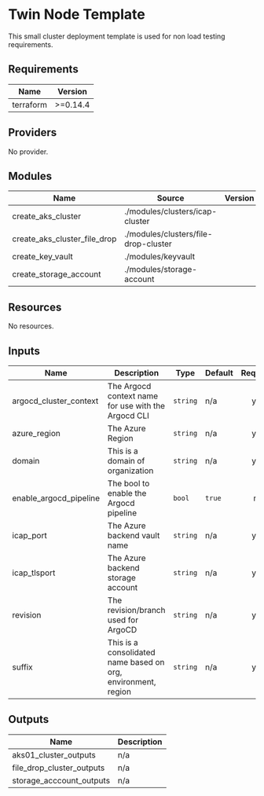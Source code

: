 # Twin Node Template

This small cluster deployment template is used for non load testing requirements.

## Requirements

| Name | Version |
|------|---------|
| terraform | >=0.14.4 |

## Providers

No provider.

## Modules

| Name | Source | Version |
|------|--------|---------|
| create_aks_cluster | ./modules/clusters/icap-cluster |  |
| create_aks_cluster_file_drop | ./modules/clusters/file-drop-cluster |  |
| create_key_vault | ./modules/keyvault |  |
| create_storage_account | ./modules/storage-account |  |

## Resources

No resources.

## Inputs

| Name | Description | Type | Default | Required |
|------|-------------|------|---------|:--------:|
| argocd\_cluster\_context | The Argocd context name for use with the Argocd CLI | `string` | n/a | yes |
| azure\_region | The Azure Region | `string` | n/a | yes |
| domain | This is a domain of organization | `string` | n/a | yes |
| enable\_argocd\_pipeline | The bool to enable the Argocd pipeline | `bool` | `true` | no |
| icap\_port | The Azure backend vault name | `string` | n/a | yes |
| icap\_tlsport | The Azure backend storage account | `string` | n/a | yes |
| revision | The revision/branch used for ArgoCD | `string` | n/a | yes |
| suffix | This is a consolidated name based on org, environment, region | `string` | n/a | yes |

## Outputs

| Name | Description |
|------|-------------|
| aks01\_cluster\_outputs | n/a |
| file\_drop\_cluster\_outputs | n/a |
| storage\_acccount\_outputs | n/a |
